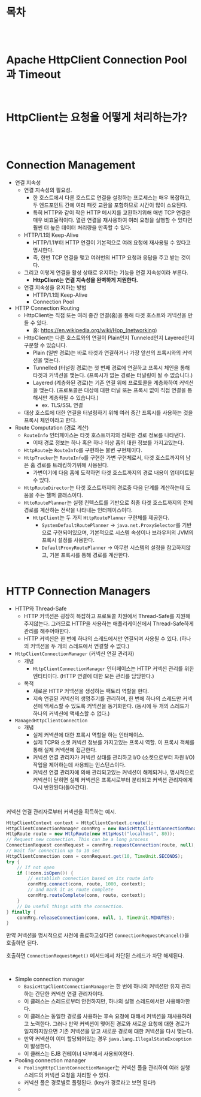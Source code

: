 # 목차

<br>

<br>

# Apache HttpClient Connection Pool과 Timeout

<br>

# HttpClient는 요청을 어떻게 처리하는가?


<br>



<br>

# Connection Management
* 연결 지속성
  * 연결 지속성의 필요성.
    * 한 호스트에서 다른 호스트로 연결을 설정하는 프로세스는 매우 복잡하고, 두 엔드포인트 간에 여러 패킷 교환을 포함하므로 시간이 많이 소요된다.
    * 특히 HTTP와 같이 작은 HTTP 메시지를 교환하기위해 매번 TCP 연결은 매우 비효율적이다. 열린 연결을 재사용하여 여러 요청을 실행할 수 있다면 훨씬 더 높은 데이터 처리량을 만족할 수 있다.
  * HTTP/1.1의 Keep-Alive
    * HTTP/1.1부터 HTTP 연결이 기본적으로 여러 요청에 재사용될 수 있다고 명시한다.
    * 즉, 한번 TCP 연결을 맺고 여러번의 HTTP 요청과 응답을 주고 받는 것이다.
  * 그리고 이렇게 연결을 활성 상태로 유지하는 기능을 연결 지속성이라 부른다.
    * **HttpClient는 연결 지속성을 완벽하게 지원한다.**
  * 연결 지속성을 유지하는 방법
    * HTTP/1.1의 Keep-Alive
    * Connection Pool
* HTTP Connection Routing
  * HttpClient는 직접 또는 여러 중간 연결(홉)을 통해 타겟 호스트와 커넥션을 만들 수 있다.
    * 홉: https://en.wikipedia.org/wiki/Hop_(networking)
  * HttpClient는 다른 호스트와의 연결이 Plain인지 Tunneled인지 Layered인지 구분할 수 있습니다.
    * Plain (일반 경로)는 바로 타겟과 연결하거나 가장 앞선의 프록시와의 커넥션을 맺는다.
    * Tunnelled (터널링 경로)는 첫 번째 경로에 연결하고 프록시 체인을 통해 타겟과 커넥션을 맺는다. (프록시가 없는 경로는 터널링이 될 수 없습니다.)
    * Layered (계층화된 경로)는 기존 연결 위에 프로토콜을 계층화하여 커넥션을 맺는다. (프로토콜은 대상에 대한 터널 또는 프록시 없이 직접 연결을 통해서만 계층화될 수 있습니다.)
      * ex. TLS/SSL 연결
  * 대상 호스트에 대한 연결을 터널링하기 위해 여러 중간 프록시를 사용하는 것을 프록시 체인이라고 한다.
* Route Computation (경로 계산)
  * `RouteInfo` 인터페이스는 타겟 호스트까지의 정확한 경로 정보를 나타낸다.
    * 이때 경로 정보는 하나 혹은 하나 이상 홉의 대한 정보를 가지고있는다.
  * `HttpRoute`는 `RouteInfo`를 구현하는 불변 구현체이다.
  * `HttpTracker`는 `RouteInfo`를 구현한 가변 구현체로서, 타겟 호스트까지의 남은 홉 경로를 트래킹하기위해 사용된다.
    * 가변이기에 다음 홉에 도착하면 타겟 호스트까지의 경로 내용이 업데이트될 수 있다.
  * `HttpRouteDirector`는 타겟 호스트까지의 경로중 다음 단계를 계산하는데 도움을 주는 헬퍼 클래스이다.
  * `HttoRoutePlanner`는 실행 컨텍스트를 기반으로 최종 타겟 호스트까지의 전체 경로를 계산하는 전략을 나타내는 인터페이스이다.
    * `HttpClient`는 두 가지 `HttpRoutePlanner` 구현체를 제공한다.
      * `SystemDefaultRoutePlanner` -> `java.net.ProxySelector`를 기반으로 구현되어있으며, 기본적으로 시스템 속성이나 브라우저의 JVM의 프록시 설정를 사용한다.
      * `DefaultProxyRoutePlanner` -> 아무런 시스템의 설정을 참고하지않고, 기본 프록시를 통해 경로를 계산한다.

<br>

# HTTP Connection Managers
* HTTP와 Thread-Safe
  * HTTP 커넥션은 굉장히 복잡하고 프로토콜 차원에서 Thread-Safe를 지원해주지않는다. 그러므로 HTTP을 사용하는 애플리케이션에서 Thread-Safe하게 관리를 해주어야한다.
  * HTTP 커넥션은 한 번에 하나의 스레드에서만 연결되며 사용될 수 있다. (하나의 커넥션을 두 개의 스레드에서 연결할 수 없다.)
* `HttpClientConnectionManager` (커넥션 연결 관리자)
  * 개념
    * `HttpClientConnectionManager` 인터페이스는 HTTP 커넥션 관리를 위한 엔티티이다. (HTTP 연결에 대한 모든 관리를 담당한다.)
  * 목적
    * 새로운 HTTP 커넥션을 생성하는 팩토리 역할을 한다.
    * 지속 연결된 커넥션의 생명주기를 관리하며, 한 번에 하나의 스레드만 커넥션에 액세스할 수 있도록 커넥션을 동기화한다. (동시에 두 개의 스레드가 하나의 커넥션에 액세스할 수 없다.)
* `ManagedHttpClientConnection`
  * 개념
    * 실제 커넥션에 대한 프록시 역할을 하는 인터페이스.
    * 실제 TCP와 소켓 커넥션 정보를 가지고있는 프록시 역할. 이 프록시 객체를 통해 실제 커넥션에 접근한다.
    * 커넥션 연결 관리자가 커넥션 상태를 관리하고 I/O (소켓으로부터 자원 I/O) 작업을 제어하는데 사용되는 인스턴스이다.
    * 커넥션 연결 관리자에 의해 관리되고있는 커넥션이 해제되거나, 명시적으로 커넥션이 닫히면 실제 커넥션은 프록시로부터 분리되고 커넥션 관리자에게 다시 반환된다(돌아간다).

<br>

커넥션 연결 관리자로부터 커넥션을 획득하는 예시.

```java
HttpClientContext context = HttpClientContext.create();
HttpClientConnectionManager connMrg = new BasicHttpClientConnectionManager();
HttpRoute route = new HttpRoute(new HttpHost("localhost", 80));
// Request new connection. This can be a long process
ConnectionRequest connRequest = connMrg.requestConnection(route, null);
// Wait for connection up to 10 sec
HttpClientConnection conn = connRequest.get(10, TimeUnit.SECONDS);
try {
    // If not open
    if (!conn.isOpen()) {
        // establish connection based on its route info
        connMrg.connect(conn, route, 1000, context);
        // and mark it as route complete
        connMrg.routeComplete(conn, route, context);
    }
    // Do useful things with the connection.
} finally {
    connMrg.releaseConnection(conn, null, 1, TimeUnit.MINUTES);
}
```
만약 커넥션을 명시적으로 사전에 종료하고싶다면 `ConnectionRequest#cancel()`을 호출하면 된다.

호출하면 `ConnectionRequest#get()` 메서드에서 차단된 스레드가 차단 해제된다.

<br>

* Simple connection manager
  * `BasicHttpClientConnectionManager`는 한 번에 하나의 커넥션만 유지 관리하는 간단한 커넥션 연결 관리자이다.
  * 이 클래스는 스레드로부터 안전하지만, 하나의 실행 스레드에서만 사용해야한다.
  * 이 클래스는 동일한 경로를 사용하는 후속 요청에 대해서 커넥션을 재사용하려고 노력한다. 그러나 만약 커넥션이 맺어진 경로와 새로운 요청에 대한 경로가 일지하지않으면 기존 커넥션을 닫고 새로운 경로에 대한 커넥션을 다시 맺는다.
  * 만약 커넥션이 이미 할당되어있는 경우 `java.lang.IllegalStateException`이 발생한다.
  * 이 클래스는 EJB 컨테이너 내부에서 사용되야한다.
* Pooling connection manager
  * `PoolingHttpClientConnectionManager`는 커넥션 풀을 관리하여 여러 실행 스레드의 커넥션 요청을 처리할 수 있다.
  * 커넥션 풀은 경로별로 풀링된다. (key가 경로라고 보면 된다!)
  * 






